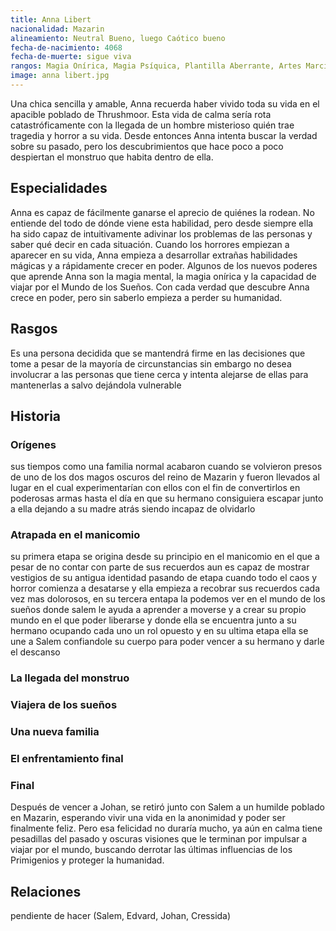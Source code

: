 ```yaml
---
title: Anna Libert
nacionalidad: Mazarin
alineamiento: Neutral Bueno, luego Caótico bueno
fecha-de-nacimiento: 4068
fecha-de-muerte: sigue viva
rangos: Magia Onírica, Magia Psíquica, Plantilla Aberrante, Artes Marciales
image: anna libert.jpg
---
```


Una chica sencilla y amable, Anna recuerda haber vivido toda su vida en el apacible poblado de Thrushmoor. Esta vida de calma sería rota catastróficamente con la llegada de un hombre misterioso quién trae tragedia y horror a su vida. Desde entonces Anna intenta buscar la verdad sobre su pasado, pero los descubrimientos que hace poco a poco despiertan el monstruo que habita dentro de ella.

## Especialidades

Anna es capaz de fácilmente ganarse el aprecio de quiénes la rodean. No entiende del todo de dónde viene esta habilidad, pero desde siempre ella ha sido capaz de intuitivamente adivinar los problemas de las personas y saber qué decir en cada situación. Cuando los horrores empiezan a aparecer en su vida, Anna empieza a desarrollar extrañas habilidades mágicas y a rápidamente crecer en poder. Algunos de los nuevos poderes que aprende Anna son la magia mental, la magia onírica y la capacidad de viajar por el Mundo de los Sueños. Con cada verdad que descubre Anna crece en poder, pero sin saberlo empieza a perder su humanidad.

## Rasgos

Es una persona decidida que se mantendrá firme en las decisiones que tome a pesar de la mayoría de circunstancias sin embargo no desea involucrar a las personas que tiene cerca y intenta alejarse de ellas para mantenerlas a salvo dejándola vulnerable

## Historia

### Orígenes

sus tiempos como una familia normal acabaron cuando se volvieron presos de uno de los dos magos oscuros del reino de Mazarin y fueron llevados al lugar en el cual experimentarían con ellos con el fin de convertirlos en poderosas armas hasta el día en que su hermano consiguiera escapar junto a ella dejando a su madre atrás siendo incapaz de olvidarlo 

### Atrapada en el manicomio

su primera etapa se origina desde su principio en el manicomio en el que a pesar de no contar con parte de sus recuerdos aun es capaz de mostrar vestigios de su antigua identidad pasando de etapa cuando todo el caos y horror comienza a desatarse y ella empieza a recobrar sus recuerdos cada vez mas dolorosos, en su tercera entapa la podemos ver en el mundo de los sueños donde salem le ayuda a aprender a moverse y a crear su propio mundo en el que poder liberarse y donde ella se encuentra junto a su hermano ocupando cada uno un rol opuesto y en su ultima etapa ella se une a Salem confiandole su cuerpo para poder vencer a su hermano y darle el descanso

### La llegada del monstruo

### Viajera de los sueños

### Una nueva familia

### El enfrentamiento final

### Final

Después de vencer a Johan, se retiró junto con Salem a un humilde poblado en Mazarin, esperando vivir una vida en la anonimidad y poder ser finalmente feliz. Pero esa felicidad no duraría mucho, ya aún en calma tiene pesadillas del pasado y oscuras visiones que le terminan por impulsar a viajar por el mundo, buscando derrotar las últimas influencias de los Primigenios y proteger la humanidad.

## Relaciones

pendiente de hacer (Salem, Edvard, Johan, Cressida)